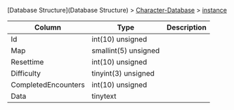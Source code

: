 [Database Structure](Database Structure) > [Character-Database](Character-Database) > [instance](instance)

Column | Type | Description
--- | --- | ---
Id | int(10) unsigned | 
Map | smallint(5) unsigned | 
Resettime | int(10) unsigned | 
Difficulty | tinyint(3) unsigned | 
CompletedEncounters | int(10) unsigned | 
Data | tinytext | 
